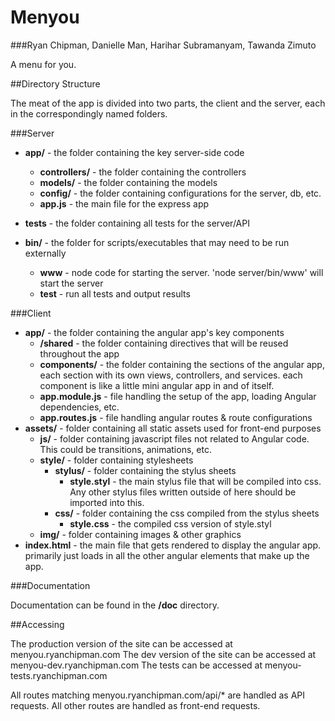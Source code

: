 Menyou
======

###Ryan Chipman, Danielle Man, Harihar Subramanyam, Tawanda Zimuto

A menu for you.

##Directory Structure

The meat of the app is divided into two parts, the client and the server, each in the correspondingly named folders.

###Server

- **app/** - the folder containing the key server-side code
  - **controllers/** - the folder containing the controllers
  - **models/** - the folder containing the models
  - **config/** - the folder containing configurations for the server, db, etc.
  - **app.js** - the main file for the express app

- **tests** - the folder containing all tests for the server/API

- **bin/** - the folder for scripts/executables that may need to be run externally
  - **www** - node code for starting the server. 'node server/bin/www' will start the server
  - **test** - run all tests and output results

###Client

- **app/** - the folder containing the angular app's key components
  - **/shared** - the folder containing directives that will be reused throughout the app
  - **components/** - the folder containing the sections of the angular app, each section with its own views, controllers, and services. each component is like a little mini angular app in and of itself.
  - **app.module.js** - file handling the setup of the app, loading Angular dependencies, etc.
  - **app.routes.js** - file handling angular routes & route configurations
- **assets/** - folder containing all static assets used for front-end purposes
  - **js/** - folder containing javascript files not related to Angular code. This could be transitions, animations, etc.
  - **style/** - folder containing stylesheets
    - **stylus/** - folder containing the stylus sheets
      - **style.styl** - the main stylus file that will be compiled into css. Any other stylus files written outside of here should be imported into this.
    - **css/** - folder containing the css compiled from the stylus sheets
      - **style.css** - the compiled css version of style.styl
  - **img/** - folder containing images & other graphics
- **index.html** - the main file that gets rendered to display the angular app. primarily just loads in all the other angular elements that make up the app.

###Documentation

Documentation can be found in the **/doc** directory.

##Accessing

The production version of the site can be accessed at menyou.ryanchipman.com
The dev version of the site can be accessed at menyou-dev.ryanchipman.com
The tests can be accessed at menyou-tests.ryanchipman.com

All routes matching menyou.ryanchipman.com/api/\* are handled as API requests.
All other routes are handled as front-end requests.
